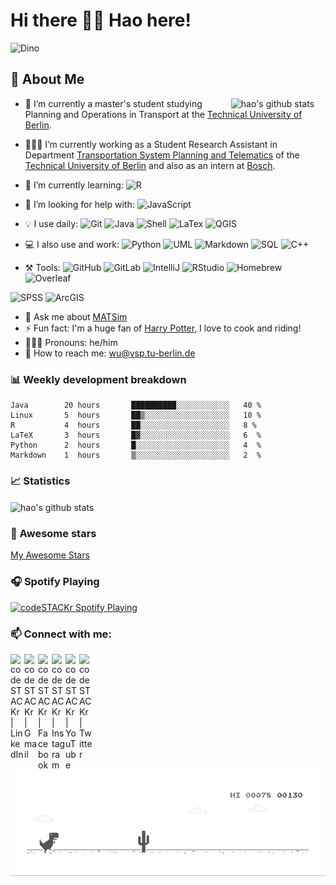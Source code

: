 <!--
可以添加注释
**haowuintub/haowuintub** is a ✨ _special_ ✨ repository because its `README.md` (this file) appears on your GitHub profile.
-->




# Hi there 👋🏻 Hao here!

![Dino](http://autotechreview.com/siemens-automotive-engineering-simulation-and-automation-test-center/images/ElectricVehicleAugust132019.jpg)

## 👻 About Me

<img align="right" alt="hao's github stats" width="30%" src="https://github-readme-stats.vercel.app/api/top-langs/?username=haowuintub&theme=light&hide_langs_below=1" />


- 🏫 I’m currently a master's student studying Planning and Operations in Transport at the [Technical University of Berlin](https://www.tu.berlin/en/).
- 👨🏻‍💻 I’m currently working as a Student Research Assistant in Department [Transportation System Planning and Telematics](https://www.vsp.tu-berlin.de/menue/aktuelles/?no_cache=1) of the [Technical University of Berlin](https://www.tu.berlin/en/) and also as an intern at [Bosch](https://www.bosch.de/).

- 🌱 I’m currently learning: 
![R](https://img.shields.io/badge/-R-3f4441?style=plastic&logo=r)

- 🤔 I’m looking for help with: ![JavaScript](https://img.shields.io/badge/-JavaScript-black?style=plastic&logo=javascript)
- 💡 I use daily: 
![Git](https://img.shields.io/badge/-Git-black?style=plastic&logo=git)
![Java](https://img.shields.io/badge/-java-3f4441?style=plastic&logo=java)
![Shell](https://img.shields.io/badge/-Shell-blasck?style=plastic&logo=Shell)
![LaTex](https://img.shields.io/badge/-LaTex-black?style=plastic&logo=latex)
![QGIS](https://img.shields.io/badge/-QGIS-black?style=plastic&logo=qgis)

- 💻 I also use and work:
![Python](https://img.shields.io/badge/-Python-8fcfd1?style=plastic&logo=Python)
![UML](https://img.shields.io/badge/-UML-3f4441?style=plastic&logo=uml)
![Markdown](https://img.shields.io/badge/-Markdown-black?style=plastic&logo=markdown)
![SQL](https://img.shields.io/badge/-SQL-3f4441?style=plastic&logo=sql)
![C++](https://img.shields.io/badge/-C++-00599C?style=plastic&logo=c)

- :hammer_and_pick: Tools: 
![GitHub](https://img.shields.io/badge/-GitHub-181717?style=plastic&logo=github)
![GitLab](https://img.shields.io/badge/-GitLab-FCA121?style=plastic&logo=gitlab) 
![IntelliJ](https://img.shields.io/badge/-IntelliJ-black?style=plastic&logo=jetbrains)
![RStudio](https://img.shields.io/badge/-RStudio-black?style=plastic&logo=rstudio)
![Homebrew](https://img.shields.io/badge/-Homebrew-black?style=plastic&logo=homebrew)
![Overleaf](https://img.shields.io/badge/-Overleaf-black?style=plastic&logo=overleaf)

![SPSS](https://img.shields.io/badge/-SPSS-black?style=plastic&logo=spss)
![ArcGIS](https://img.shields.io/badge/-ArcGIS-3f4441?style=plastic&logo=arcgis)

- 💬 Ask me about [MATSim](https://www.matsim.org/)
- ⚡ Fun fact: I'm a huge fan of [Harry Potter](https://www.wizardingworld.com/), I love to cook and riding!
- 👱🏻‍♂️ Pronouns: he/him
- 📮 How to reach me: wu@vsp.tu-berlin.de
<!--  
- 👯 I’m looking to collaborate on ...
-->




### :bar_chart: Weekly development breakdown

<!--START_SECTION:waka-->
```text
Java        20 hours       ██████████░░░░░░░░░░░░   40 % 
Linux       5  hours       ██▒░░░░░░░░░░░░░░░░░░░   10 % 
R           4  hours       ██░░░░░░░░░░░░░░░░░░░░   8 % 
LaTeX       3  hours       █▓░░░░░░░░░░░░░░░░░░░░   6  % 
Python      2  hours       █░░░░░░░░░░░░░░░░░░░░░   4  % 
Markdown    1  hours       ▒░░░░░░░░░░░░░░░░░░░░░   2  % 
```
<!--END_SECTION:waka-->


### 📈 Statistics
<img align="center" width="50%" alt="hao's github stats" src="https://github-readme-stats.vercel.app/api?username=haowuintub&show_icons=true">
<!--
![](https://github-readme-stats.vercel.app/api?username=haowuintub&show_icons=true)
![](https://github-readme-stats.vercel.app/api?username=haowuintub&theme=dark&show_icons=true)
-->


### :star2: Awesome stars

[My Awesome Stars](AWESOME-STARS.md)


### 🎧 Spotify Playing
[<img src="https://now-playing-codestackr.vercel.app/api/spotify-playing" alt="codeSTACKr Spotify Playing" width="350" />](https://open.spotify.com/playlist/0yaAaoTWYSyXRZPj8ulGQo?si=fzLcqf7jSqSfPGrGx_Rjow)


### 📫 Connect with me:
[<img align="left" alt="codeSTACKr | LinkedIn" width="22px" src="https://cdn.jsdelivr.net/npm/simple-icons@v3/icons/linkedin.svg" />][linkedin]
[<img align="left" alt="codeSTACKr | Gmail" width="22px" src="https://cdn.jsdelivr.net/npm/simple-icons@v3/icons/gmail.svg" />][gmail]
[<img align="left" alt="codeSTACKr | Facebook" width="22px" src="https://cdn.jsdelivr.net/npm/simple-icons@v3/icons/facebook.svg" />][facebook]

[<img align="left" alt="codeSTACKr | Instagram" width="22px" src="https://cdn.jsdelivr.net/npm/simple-icons@v3/icons/instagram.svg" />][instagram]
[<img align="left" alt="codeSTACKr | YouTube" width="22px" src="https://cdn.jsdelivr.net/npm/simple-icons@v3/icons/youtube.svg" />][youtube]
[<img align="left" alt="codeSTACKr | Twitter" width="22px" src="https://cdn.jsdelivr.net/npm/simple-icons@v3/icons/twitter.svg" />][twitter]


[linkedin]: https://www.linkedin.com/in/hao-wu-a467ba184/
[gmail]: mailto:britishpatient@gmail.com
[facebook]: https://www.facebook.com/profile.php?id=100006905951756/

[instagram]: https://instagram.com/
[youtube]: https://youtube.com/
[twitter]: https://twitter.com/

<br />




<!-- 
[![Linkedin Badge](https://img.shields.io/badge/-HaoWu-blue?style=plastic&logo=Linkedin&logoColor=white&link=https://www.linkedin.com/in/moshfiqrony/)](https://www.linkedin.com/in/hao-wu-a467ba184/)
[![Facebook Badge](https://img.shields.io/badge/-HaoWu-blue?style=plastic&logo=Facebook&logoColor=white&link=https://www.facebook.com/profile.php?id=100006905951756/)](https://www.facebook.com/profile.php?id=100006905951756/)
[![Gmail Badge](https://img.shields.io/badge/-britishpatient@gmail.com-c14438?style=plastic&logo=Gmail&logoColor=white&link=mailto:britishpatient@gmail.com)](mailto:britishpatient@gmail.com)

<!-- 
[![Twitter Badge](https://img.shields.io/badge/-moshfiqrony-blue?style=plastic&logo=Twitter&logoColor=white&link=https://twitter.com/moshfiqrony/)](https://twitter.com/moshfiqrony/)
[![Youtube Badge](https://img.shields.io/badge/-ProgSoft%20MR-darkred?style=plastic&logo=youtube&logoColor=white&link=https://www.youtube.com/channel/UCZz07tLC8RqmCxc5nDGs9Xw)](https://www.youtube.com/channel/UCZz07tLC8RqmCxc5nDGs9Xw)
[![Instagram Badge](https://img.shields.io/badge/-moshfiqrony-purple?style=plastic&logo=instagram&logoColor=white&link=https://instagram.com/moshfiqrony/)](https://instagram.com/moshfiqrony)
-->




![Dino](https://raw.githubusercontent.com/praveenscience/praveenscience/master/dino.gif)
